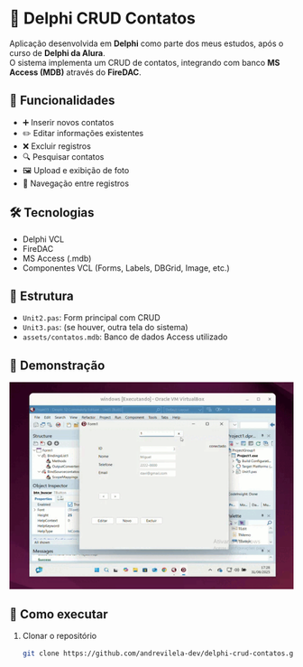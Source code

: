 # 📒 Delphi CRUD Contatos

Aplicação desenvolvida em **Delphi** como parte dos meus estudos, após o curso de **Delphi da Alura**.  
O sistema implementa um CRUD de contatos, integrando com banco **MS Access (MDB)** através do **FireDAC**.

## 🚀 Funcionalidades
- ➕ Inserir novos contatos
- ✏️ Editar informações existentes
- ❌ Excluir registros
- 🔍 Pesquisar contatos
- 🖼️ Upload e exibição de foto
- 📑 Navegação entre registros

## 🛠️ Tecnologias
- Delphi VCL
- FireDAC
- MS Access (.mdb)
- Componentes VCL (Forms, Labels, DBGrid, Image, etc.)

## 📂 Estrutura
- `Unit2.pas`: Form principal com CRUD
- `Unit3.pas`: (se houver, outra tela do sistema)
- `assets/contatos.mdb`: Banco de dados Access utilizado

## 📸 Demonstração
![Demonstração do CRUD em Delphi](demo.gif)

## 📌 Como executar
1. Clonar o repositório  
   ```bash
   git clone https://github.com/andrevilela-dev/delphi-crud-contatos.git
